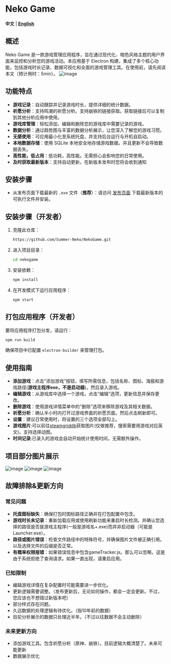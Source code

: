 # Neko Game

**中文** | **[English](README-en.md)** 

## 概述
Neko Game 是一款游戏管理应用程序，旨在通过现代化、暗色风格主题的用户界面来监控和分析您的游戏活动。本应用基于 Electron 构建，集成了多个核心功能，包括游戏时长记录、数据可视化和全面的游戏管理工具。在使用前，请先阅读本文（预计用时：5min）。
![image](https://github.com/user-attachments/assets/3ba2fa9c-21af-41a5-b1ee-07e0ea701dee)

## 功能特点
- **游戏记录**：自动跟踪并记录游戏时长，提供详细的统计数据。
- **祈愿分析**：支持鸣潮的祈愿分析。支持崩铁的链接获取。获取链接后可以复制到其他分析应用中使用。
- **游戏库管理**：轻松添加、编辑和删除您的游戏库中需要记录的游戏。
- **数据分析**：通过趋势图与丰富的数据分析展示，让您深入了解您的游戏习惯。
- **无感使用**：可应用最小化至系统托盘，并支持后台运行与开机自启动。
- **本地数据存储**：使用 SQLite 本地安全地存储游戏数据。并且更新不会导致数据丢失。
- **高性能，低占用**：低功耗，高性能。无需担心会影响您的日常使用。
- **及时获取最新版本**：支持自动更新，在新版本发布时您将会收到通知

## 安装步骤
- 从发布页面下载最新的 `.exe` 文件（__推荐__）：请访问 [发布页面](https://github.com/Summer-Neko/NekoGame/releases) 下载最新版本的可执行文件并安装。
   
## 安装步骤（开发者）
1. 克隆此仓库：
   ```bash
   https://github.com/Summer-Neko/NekoGame.git
   ```
2. 进入项目目录：
   ```bash
   cd nekogame
   ```
3. 安装依赖：
   ```bash
   npm install
   ```
4. 在开发模式下运行应用程序：
   ```bash
   npm start
   ```

## 打包应用程序（开发者）
要将应用程序打包分发，请运行：
```bash
npm run build
```
确保项目中已配置 `electron-builder` 来管理打包。

## 使用指南
- **添加游戏**：点击“添加游戏”按钮，填写所需信息，包括名称、图标、海报和游戏路径(__游戏主程序exe，不是启动器__)，然后录入游戏。
- **编辑游戏**：从游戏库中选择一个游戏，点击“编辑”选项，更新信息并保存更改。
- **删除游戏**：使用游戏详情菜单中的“删除”选项来移除游戏及其相关数据。
- **祈愿分析**：确认半小时内打开过游戏界面的祈愿页面。然后点击刷新即可。
- **设置**：建议日常使用时，将设置的三个选项全部勾上。
- **游戏图片**:可以前往[steamgriddb](https://www.steamgriddb.com/)获取图片(仅做推荐，搜索需要用游戏对应英文)。支持选择动图。
- **时间记录**:已录入的游戏会自动开始统计使用时间，无需额外操作。

## 项目部分图片展示
![image](https://github.com/user-attachments/assets/a580eb08-b6d7-4112-9237-0e1fa8072f56)
![image](https://github.com/user-attachments/assets/7b20f99c-d93f-4d62-8718-d00fc09e4274)
![image](https://github.com/user-attachments/assets/22a044dc-ec5f-4cf8-bc46-4bf7f5696f36)



## 故障排除&更新方向
### 常见问题
- **托盘图标缺失**：确保打包时图标路径正确并在打包配置中包含。
- **游戏时长未记录**：重新加载应用或使用刷新功能来重启时长检测。并确认您选择的路径是否是游戏主程序(一般是游戏名+.exe)而并非启动器（可能是Launcher.exe）。
- **路径或图片错误**：检查文件路径中的特殊符号，并确保图片文件被正确引用。以及选择文件的后缀是否正常。
- **有概率权限报错**：如果错误信息中包含gameTracker.js。那么可以忽略，这是由于系统拒绝了查询请求。如果一直出现，请重启应用。

### 已知限制
- 编辑游戏详情在复杂配置时可能需要进一步优化。
- 更新逻辑需要调整。（发布更新后，无论如何操作，都会一定会更新。不过，您应该也不想错过新版本吧）
- 部分样式存在问题。
- 久远数据的处理逻辑有待优化。（指10年前的数据）
- 目前分析展示的数据只处理近半年。（不过以往数据不会主动删除）

### 未来更新方向
- 添加游戏工具。包含祈愿分析（原神、崩铁）。目前逻辑大概清楚了。未来可能更新
- 数据展示优化


